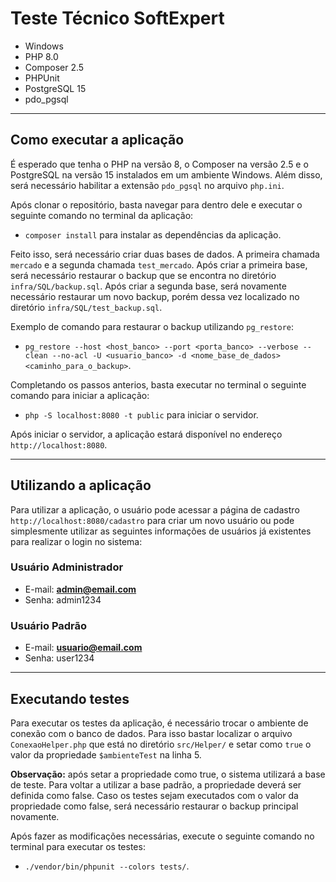 # Teste Técnico SoftExpert

- Windows
- PHP 8.0
- Composer 2.5
- PHPUnit
- PostgreSQL 15
- pdo_pgsql

---

## Como executar a aplicação

É esperado que tenha o PHP na versão 8, o Composer na versão 2.5 e o PostgreSQL na versão 15 instalados em um ambiente Windows. Além disso, será necessário habilitar a extensão `pdo_pgsql` no arquivo `php.ini`.

Após clonar o repositório, basta navegar para dentro dele e executar o seguinte comando no terminal da aplicação:
- `composer install` para instalar as dependências da aplicação.

Feito isso, será necessário criar duas bases de dados. A primeira chamada `mercado` e a segunda chamada `test_mercado`. Após criar a primeira base, será necessário restaurar o backup que se encontra no diretório `infra/SQL/backup.sql`. Após criar a segunda base, será novamente necessário restaurar um novo backup, porém dessa vez localizado no diretório `infra/SQL/test_backup.sql`.

Exemplo de comando para restaurar o backup utilizando `pg_restore`:
- `pg_restore --host <host_banco> --port <porta_banco> --verbose --clean --no-acl -U <usuario_banco> -d <nome_base_de_dados> <caminho_para_o_backup>`.

Completando os passos anterios, basta executar no terminal o seguinte comando para iniciar a aplicação:
- `php -S localhost:8080 -t public` para iniciar o servidor.

Após iniciar o servidor, a aplicação estará disponível no endereço `http://localhost:8080`.

---

## Utilizando a aplicação

Para utilizar a aplicação, o usuário pode acessar a página de cadastro `http://localhost:8080/cadastro` para criar um novo usuário ou pode simplesmente utilizar as seguintes informações de usuários já existentes para realizar o login no sistema:

### Usuário Administrador

- E-mail: **admin@email.com**
- Senha: admin1234

### Usuário Padrão

- E-mail: **usuario@email.com**
- Senha: user1234

---

## Executando testes

Para executar os testes da aplicação, é necessário trocar o ambiente de conexão com o banco de dados. Para isso bastar localizar o arquivo `ConexaoHelper.php` que está no diretório `src/Helper/` e setar como `true` o valor da propriedade `$ambienteTest` na linha 5.

**Observação:** após setar a propriedade como true, o sistema utilizará a base de teste. Para voltar a utilizar a base padrão, a propriedade deverá ser definida como false. Caso os testes sejam executados com o valor da propriedade como false, será necessário restaurar o backup principal novamente.

Após fazer as modificações necessárias, execute o seguinte comando no terminal para executar os testes:
- `./vendor/bin/phpunit --colors tests/`.